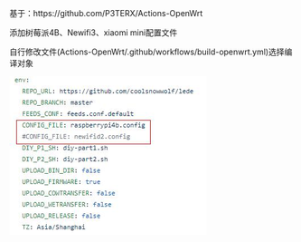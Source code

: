 <p>基于：https://github.com/P3TERX/Actions-OpenWrt</p>
<p>添加树莓派4B、Newifi3、xiaomi mini配置文件</p>
<p>自行修改文件(Actions-OpenWrt/.github/workflows/build-openwrt.yml)选择编译对象</p>
<img src="https://github.com/meishimeike/Actions-OpenWrt/raw/main/diy.jpg" />
